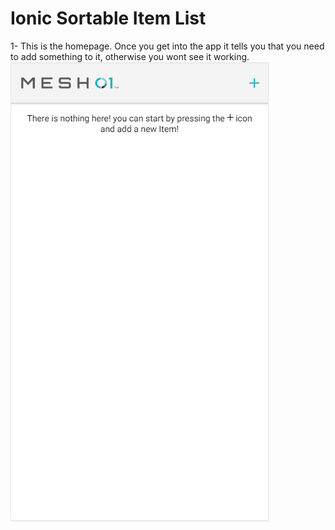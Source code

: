 Ionic Sortable Item List
========================

1- This is the homepage. 
Once you get into the app it tells you that you need to add something to it, 
otherwise you wont see it working.
![Homepage](doc/1.PNG)
